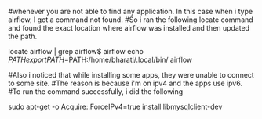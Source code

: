 #whenever you are not able to find any application. In this case when i type airflow, I got a command not found.
#So i ran the following locate command and found the exact location where airflow was installed and then updated the path.

locate airflow | grep airflow$
airflow
echo $PATH
export PATH=$PATH:/home/bharati/.local/bin/
airflow

#Also i noticed that while installing some apps, they were unable to connect to some site.
#The reason is because i'm on ipv4 and the apps use ipv6. 
#To run the command successfully, i did the following

sudo apt-get -o Acquire::ForceIPv4=true install libmysqlclient-dev
